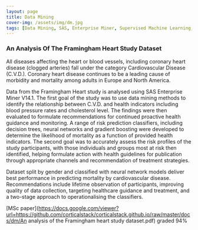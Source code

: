 ```yaml
---
layout: page
title: Data Mining
cover-img: /assets/img/dm.jpg
tags: [Data Mining, SAS, Enterprise Miner, Supervised Machine Learning, ML, Framingham, Classifiers, Decision Trees, Neural Networks]
---
```

### An Analysis Of The Framingham Heart Study Dataset
All diseases affecting the heart or blood vessels, including coronary heart disease (clogged arteries) fall under the 
category Cardiovascular Disease (C.V.D.). Coronary heart disease continues to be a leading cause of morbidity and 
mortality among adults in Europe and North America.

Data from the Framingham Heart study is analysed using SAS Enterprise Miner V14.1. The first goal of the study was to use 
data mining methods to identify the relationship between C.V.D. and health indicators including blood pressure rates and 
cholesterol level. The findings were then evaluated to formulate recommendations for continued proactive health guidance and 
monitoring. A range of risk prediction classifiers, including decision trees, neural networks and gradient boosting were 
developed to determine the likelihood of mortality as a function of provided health indicators. The second goal was to 
accurately assess the risk profiles of the study participants, with those individuals and groups most at risk then identified, 
helping formulate action with health guidelines for publication through appropriate channels and recommendation of treatment 
strategies.

Dataset split by gender and classified with neural network models deliver best performance in predicting mortality by 
cardiovascular disease. Recommendations include lifetime observation of participants, improving quality of data collection, 
targeting healthcare guidance and treatment, and a two-stage approach to operationalising the classifiers.

[MSc paper](https://docs.google.com/viewer?url=https://github.com/corticalstack/corticalstack.github.io/raw/master/docs/dm/An analysis of the Framingham heart study dataset.pdf) graded 94%

